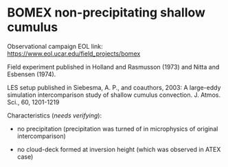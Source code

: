 # BOMEX non-precipitating shallow cumulus

Observational campaign EOL link: https://www.eol.ucar.edu/field_projects/bomex

Field experiment published in Holland and Rasmusson (1973) and Nitta and
Esbensen (1974).

LES setup published in Siebesma, A. P., and coauthors, 2003: A large-eddy
simulation intercomparison study of shallow cumulus convection. J. Atmos. Sci.,
60, 1201-1219

Characteristics (*needs verifying*):

- no precipitation (precipitation was turned of in microphysics of original
intercomparison)

- no cloud-deck formed at inversion height (which was observed in ATEX case)
